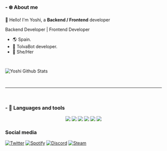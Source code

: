 ### - ❄️ About me 
👋 Hello! I'm Yoshi, a **Backend / Frontend** developer 

Backend Developer | Frontend Developer

- 🌎 Spain.
- 💎 TolvaBot developer.
- 💝 She/Her

<br />

![Yoshi Github Stats](https://github-readme-stats.vercel.app/api?username=Yoshi&show_icons=true&title_color=fff&icon_color=79ff97&text_color=9f9f9f&bg_color=151515)

<br />

*************

<br />

### - 🔧 Languages and tools

<p align="center">
<img src="https://img.shields.io/badge/javascript%20-%23323330.svg?&style=for-the-badge&logo=javascript" style="max-width: 100%;"> 
<img src="https://img.shields.io/badge/typescript%20-%23323330.svg?&style=for-the-badge&logo=typescript" style="max-width: 100%;"> 
<img src="https://img.shields.io/badge/html%20-%23323330.svg?&style=for-the-badge&logo=html5" style="max-width: 100%;"> 
<img src="https://camo.githubusercontent.com/b5c4519ce970335a453e2ea060a67acc552d8440ecd47c3d164b3edbfe38c87c/68747470733a2f2f696d672e736869656c64732e696f2f62616467652f6373732532302d2532333332333333302e7376673f267374796c653d666f722d7468652d6261646765266c6f676f3d63737333266c6f676f436f6c6f723d253233306337636330" style="max-width: 100%;"> 
<img src="https://camo.githubusercontent.com/c3e87bd242aa662047aaf54d7a2c10732cb2dc3dfc89830fac83e0d09f16de54/68747470733a2f2f696d672e736869656c64732e696f2f62616467652f5673436f64652532302d2532333332333333302e7376673f267374796c653d666f722d7468652d6261646765266c6f676f3d76697375616c73747564696f266c6f676f436f6c6f723d253233323361626632" style="max-width: 100%;"> 
<img src="https://img.shields.io/badge/mongodb%20-%23323330.svg?&style=for-the-badge&logo=mongodb" data-canonical-src="https://img.shields.io/badge/javascript%20-%23323330.svg?&style=for-the-badge&logo=javascript" style="max-width: 100%;">
</p>

### Social media

[![Twitter](https://img.shields.io/twitter/url?color=1da1f2&label=Twitter&logo=twitter&logoColor=1da1f2&style=flat-square&url=https%3A%2F%2Fwww.reddit.com%2Fuser%2FFatChicken277)](https://twitter.com/MarcosYoshi_)
[![Spotify](https://img.shields.io/twitter/url?color=1ed760&label=Spotify&logo=spotify&logoColor=1ed760&style=flat-square&url=https%3A%2F%2Fwww.reddit.com%2Fuser%2FFatChicken277)](https://open.spotify.com/user/7m3qnenodm162omud9z4fwsyn)
[![Discord](https://img.shields.io/twitter/url?color=7289da&label=Discord&logo=discord&logoColor=7289da&style=flat-square&url=https%3A%2F%2Fdiscord.com%3A%2F%2)](https://discord.com/users/527057273219186698)
[![Steam](https://img.shields.io/twitter/url?color=ffffff&label=Steam&logo=steam&logoColor=ffffff&style=flat-square&url=https%3A%2F%2Fdiscord.com%3A%2F%2)](https://steamcommunity.com/id/marcosyoshi/)
